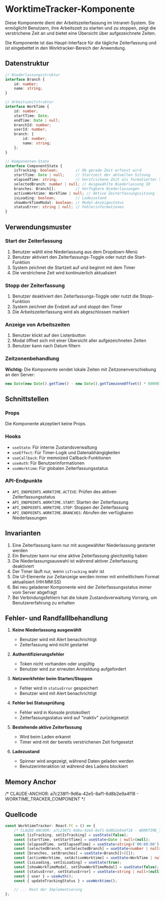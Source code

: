 # WorktimeTracker-Komponente

<!-- CLAUDE-DOC-SECTION: PURPOSE -->
Diese Komponente dient der Arbeitszeiterfassung im Intranet-System. Sie ermöglicht Benutzern, ihre Arbeitszeit zu starten und zu stoppen, zeigt die verstrichene Zeit an und bietet eine Übersicht über aufgezeichnete Zeiten.

Die Komponente ist das Haupt-Interface für die tägliche Zeiterfassung und ist eingebettet in den Worktracker-Bereich der Anwendung.
<!-- /CLAUDE-DOC-SECTION: PURPOSE -->

<!-- CLAUDE-DOC-SECTION: SCHEMA -->
## Datenstruktur

```typescript
// Niederlassungsstruktur
interface Branch {
    id: number;
    name: string;
}

// Arbeitszeitstruktur
interface WorkTime {
    id: number;
    startTime: Date;
    endTime: Date | null;
    branchId: number;
    userId: number;
    branch: {
        id: number;
        name: string;
    };
}

// Komponenten-State
interface ComponentState {
    isTracking: boolean;        // Ob gerade Zeit erfasst wird
    startTime: Date | null;     // Startzeit der aktuellen Sitzung
    elapsedTime: string;        // Verstrichene Zeit als formatierter String
    selectedBranch: number | null; // Ausgewählte Niederlassung ID
    branches: Branch[];         // Verfügbare Niederlassungen
    activeWorktime: WorkTime | null; // Aktive Zeiterfassungssitzung
    isLoading: boolean;         // Ladezustand
    showWorkTimeModal: boolean; // Modal-Anzeigestatus
    statusError: string | null; // Fehlerinformationen
}
```
<!-- /CLAUDE-DOC-SECTION: SCHEMA -->

<!-- CLAUDE-DOC-SECTION: PATTERNS -->
## Verwendungsmuster

### Start der Zeiterfassung
1. Benutzer wählt eine Niederlassung aus dem Dropdown-Menü
2. Benutzer aktiviert den Zeiterfassungs-Toggle oder nutzt die Start-Funktion
3. System zeichnet die Startzeit auf und beginnt mit dem Timer
4. Die verstrichene Zeit wird kontinuierlich aktualisiert

### Stopp der Zeiterfassung
1. Benutzer deaktiviert den Zeiterfassungs-Toggle oder nutzt die Stopp-Funktion
2. System zeichnet die Endzeit auf und stoppt den Timer
3. Die Arbeitszeiterfassung wird als abgeschlossen markiert

### Anzeige von Arbeitszeiten
1. Benutzer klickt auf den Listenbutton
2. Modal öffnet sich mit einer Übersicht aller aufgezeichneten Zeiten
3. Benutzer kann nach Datum filtern

### Zeitzonenbehandlung
**Wichtig:** Die Komponente sendet lokale Zeiten mit Zeitzonenverschiebung an den Server:
```typescript
new Date(new Date().getTime() - new Date().getTimezoneOffset() * 60000)
```
<!-- /CLAUDE-DOC-SECTION: PATTERNS -->

<!-- CLAUDE-DOC-SECTION: INTERFACES -->
## Schnittstellen

### Props
Die Komponente akzeptiert keine Props.

### Hooks
- `useState`: Für interne Zustandsverwaltung
- `useEffect`: Für Timer-Logik und Datenabhängigkeiten
- `useCallback`: Für memoized Callback-Funktionen
- `useAuth`: Für Benutzerinformationen
- `useWorktime`: Für globalen Zeiterfassungsstatus

### API-Endpunkte
- `API_ENDPOINTS.WORKTIME.ACTIVE`: Prüfen des aktiven Zeiterfassungsstatus
- `API_ENDPOINTS.WORKTIME.START`: Starten der Zeiterfassung
- `API_ENDPOINTS.WORKTIME.STOP`: Stoppen der Zeiterfassung
- `API_ENDPOINTS.WORKTIME.BRANCHES`: Abrufen der verfügbaren Niederlassungen
<!-- /CLAUDE-DOC-SECTION: INTERFACES -->

<!-- CLAUDE-DOC-SECTION: INVARIANTS -->
## Invarianten

1. Eine Zeiterfassung kann nur mit ausgewählter Niederlassung gestartet werden
2. Ein Benutzer kann nur eine aktive Zeiterfassung gleichzeitig haben
3. Die Niederlassungsauswahl ist während aktiver Zeiterfassung deaktiviert
4. Der Timer läuft nur, wenn `isTracking` wahr ist
5. Die UI-Elemente zur Zeitanzeige werden immer mit einheitlichem Format aktualisiert (HH:MM:SS)
6. Bei neu geladener Komponente wird der Zeiterfassungsstatus immer vom Server abgefragt
7. Bei Verbindungsfehlern hat die lokale Zustandsverwaltung Vorrang, um Benutzererfahrung zu erhalten
<!-- /CLAUDE-DOC-SECTION: INVARIANTS -->

<!-- CLAUDE-DOC-SECTION: ERROR_STATES -->
## Fehler- und Randfalllbehandlung

1. **Keine Niederlassung ausgewählt**
   - Benutzer wird mit Alert benachrichtigt
   - Zeiterfassung wird nicht gestartet

2. **Authentifizierungsfehler**
   - Token nicht vorhanden oder ungültig
   - Benutzer wird zur erneuten Anmeldung aufgefordert

3. **Netzwerkfehler beim Starten/Stoppen**
   - Fehler wird in `statusError` gespeichert
   - Benutzer wird mit Alert benachrichtigt

4. **Fehler bei Statusprüfung**
   - Fehler wird in Konsole protokolliert
   - Zeiterfassungsstatus wird auf "inaktiv" zurückgesetzt

5. **Bestehende aktive Zeiterfassung**
   - Wird beim Laden erkannt
   - Timer wird mit der bereits verstrichenen Zeit fortgesetzt

6. **Ladezustand**
   - Spinner wird angezeigt, während Daten geladen werden
   - Benutzerinteraktion ist während des Ladens blockiert
<!-- /CLAUDE-DOC-SECTION: ERROR_STATES -->

## Memory Anchor

<!-- CLAUDE-DOC-SECTION: ANCHOR -->
/* CLAUDE-ANCHOR: a7c238f1-9d6a-42e5-8af1-6d8b2e9a4f18 - WORKTIME_TRACKER_COMPONENT */
<!-- /CLAUDE-DOC-SECTION: ANCHOR -->

## Quellcode

```typescript
const WorktimeTracker: React.FC = () => {
    /* CLAUDE-ANCHOR: a7c238f1-9d6a-42e5-8af1-6d8b2e9a4f18 - WORKTIME_TRACKER_COMPONENT */
    const [isTracking, setIsTracking] = useState(false);
    const [startTime, setStartTime] = useState<Date | null>(null);
    const [elapsedTime, setElapsedTime] = useState<string>('00:00:00');
    const [selectedBranch, setSelectedBranch] = useState<number | null>(null);
    const [branches, setBranches] = useState<Branch[]>([]);
    const [activeWorktime, setActiveWorktime] = useState<WorkTime | null>(null);
    const [isLoading, setIsLoading] = useState(true);
    const [showWorkTimeModal, setShowWorkTimeModal] = useState(false);
    const [statusError, setStatusError] = useState<string | null>(null);
    const { user } = useAuth();
    const { updateTrackingStatus } = useWorktime();

    // ... Rest der Implementierung
};
``` 